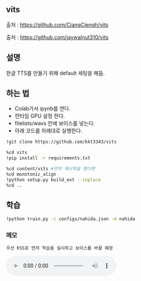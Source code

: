 ## vits

출처 : https://github.com/CjangCjengh/vits

출처 : https://github.com/jaywalnut310/vits

## 설명

한글 TTS를 만들기 위해 default 세팅을 해둠.

## 하는 법
- Colab가서 ipynb를 연다.
- 런타임 GPU 설정 한다.
- filelists/wavs 안에 보이스를 넣는다.
- 아래 코드를 차례대로 실행한다.
```sh
!git clone https://github.com/kkt3343/vits
```
```sh
%cd vits
!pip install -r requirements.txt
```

```sh
%cd content/vits #만약 재시작을 했다면
%cd monotonic_align
!python setup.py build_ext --inplace
%cd ..
```

## 학습
```sh
!python train.py -c configs/nahida.json -m nahida
```

### 메모
```sh
우선 KSS로 먼저 학습을 실시하고 보이스를 바꿀 예정
```


<audio controls>
	<source src="16_5.wav" type="audio/wav">
</audio>

